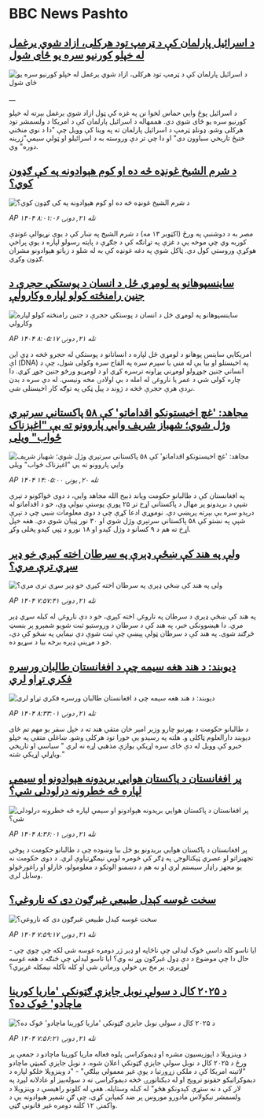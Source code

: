 # BBC News Pashto## [د اسرائیل پارلمان کې د ټرمپ تود هرکلی، ازاد شوي یرغمل له خپلو کورنیو سره یو ځای شول](https://www.bbc.co.uk/pashto/live/czrpzn2z2y6t?at_medium=RSS&at_campaign=rss?at_campaign=githubrss)![د اسرائیل پارلمان کې د ټرمپ تود هرکلی، ازاد شوي یرغمل له خپلو کورنیو سره یو ځای شول](https://ichef.bbci.co.uk/ace/standard/240/cpsprodpb/1892/live/608cd650-a82e-11f0-b741-177e3e2c2fc7.jpg)__د اسرائيل پوځ وايي‌ حماس لخوا نن په غزه کې ټول ازاد شوي یرغمل بېرته له خپلو کورنیو سره یو ځای شوي‌ دي. هممهاله د اسرائيل پارلمان کې د امریکا د ولسمشر تود هرکلی وشو.‌ ډونلډ ټرمپ د اسرائيل پارلمان ته په وینا کې وویل چې "دا د نوي منځني ختیځ تاریخي سباوون دی" او دا چې  تر دې وروسته به د اسرائيلو او ټولې سیمې"زرینه دوره" وي.‌## [د شرم الشيخ غونډه څه ده او کوم هېوادونه په کې ګډون کوي؟](https://www.bbc.com/pashto/articles/c5y03gnv02zo?at_medium=RSS&at_campaign=rss?at_campaign=githubrss)![د شرم الشيخ غونډه څه ده او کوم هېوادونه په کې ګډون کوي؟](https://ichef.bbci.co.uk/ace/ws/240/cpsprodpb/796a/live/c0cf3670-a76b-11f0-93e3-054bcb63bc18.jpg)_AP ۱۴۰۴ تله ۲۱, دونۍ ۸:۰۱:۰۶_مصر به د دوشنبې په ورځ (اکټوبر ۱۳ مه) د شرم الشیخ په ښار کې د یوې نړيوالې غونډې کوربه وي چې موخه یې د غزې په تړانګه کې د جګړې د پايته رسولو لپاره د يوې پراخې هوکړې وروستي کول دي. ټاکل شوې په دغه غونډه کې به له شلو د زياتو هېوادونو مشران ګډون وکړي.## [ساینسپوهانو په لومړي ځل د انسان د پوستکي حجرې د جنین رامنځته کولو لپاره وکارولې](https://www.bbc.com/pashto/articles/czx0x11l9wlo?at_medium=RSS&at_campaign=rss?at_campaign=githubrss)![ساینسپوهانو په لومړي ځل د انسان د پوستکي حجرې د جنین رامنځته کولو لپاره وکارولې](https://ichef.bbci.co.uk/ace/ws/240/cpsprodpb/5da4/live/cb5bb040-a69f-11f0-928c-71dbb8619e94.jpg)_AP ۱۴۰۴ تله ۲۱, دونۍ ۸:۰۵:۱۷_امریکايي ساینس پوهانو د لومړي ځل لپاره د انسانانو د پوستکي له حجرو څخه د ډي این اې (DNA) په اخیستلو او بیا یې له مني یا سپرم سره په القاح سره وکولی شول، چې د انساني جنین جوړولو لومړني پړاونه ترسره کړي او د لومړیو ورځو جنین جوړ کړي.
دا چاره کولی شي د عمر یا ناروغۍ له امله د بې اولادۍ مخه ونیسي. له دې سره د بدن نږدې هرې حجرې څخه د ژوند د پیل ټکي په توګه کار اخیستلی شي.## [ مجاهد: 'غچ‌‌ اخیستونکو اقداماتو' کې ۵۸ پاکستاني سرتېري وژل شوي؛ شهباز شریف وايي پاروونو ته یې "اغېزناک ځواب" ویلی](https://www.bbc.com/pashto/articles/c99g92kz4y7o?at_medium=RSS&at_campaign=rss?at_campaign=githubrss)![ مجاهد: 'غچ‌‌ اخیستونکو اقداماتو' کې ۵۸ پاکستاني سرتېري وژل شوي؛ شهباز شریف وايي پاروونو ته یې "اغېزناک ځواب" ویلی](https://ichef.bbci.co.uk/ace/ws/240/cpsprodpb/9fa5/live/17489d30-a75c-11f0-b741-177e3e2c2fc7.jpg)_AP ۱۴۰۴ تله ۲۰, يونۍ ۱۴:۰۵:۰۰_په افغانستان کې د طالبانو حکومت ویاند ذبیح ‌الله مجاهد وایي، د دوی ځواکونو د تېرې شپې د بریدونو پر مهال د پاکستاني اړخ تر ۲۵ پورې پوستې نیولې وې، خو د اقداماتو له درېدو سره یې بېرته پرېښي دي.‌
نوموړي ادعا کړې چې د دوی معلومات ښيي چې د تېرې شپې په نښتو کې ۵۸ پاکستاني سرتېري وژل شوي او ۳۰ نور ټپيان شوي دي.
هغه خپل اړخ ته هم د ۹ کسانو د وژل کېدو او ۱۸ نورو د ټپي‌ کېدو پخلی وکړ.‌## [ ولې په هند کې ښځې ډېرې په سرطان اخته کېږي خو ډېر سړي ترې مري؟](https://www.bbc.com/pashto/articles/cp8wy4xwn79o?at_medium=RSS&at_campaign=rss?at_campaign=githubrss)![ ولې په هند کې ښځې ډېرې په سرطان اخته کېږي خو ډېر سړي ترې مري؟](https://ichef.bbci.co.uk/ace/ws/240/cpsprodpb/50db/live/fbacdb50-985f-11f0-af62-91486a511a31.png)_AP ۱۴۰۴ تله ۲۱, دونۍ ۷:۵۷:۴۱_په هند کې ښځې ډېرې د سرطان په ناروغۍ اخته کېږي، خو د دې ناروغۍ له کبله سړي ډېر مري. دا هېښوونکی خبر، په هند کې د سرطان د وروستیو ثبت شویو شمېرو پر بنسټ څرګند شوی. په هند کې د سرطان ټولې پېښې چې ثبت شوې دي نیمایي په ښځو کې دي، خو د مړينې ډېره برخه بيا د سړيو ده.## [دیوبند: د هند هغه سیمه چې د افغانستان طالبان ورسره فکري تړاو لري](https://www.bbc.com/pashto/articles/c9303d52vldo?at_medium=RSS&at_campaign=rss?at_campaign=githubrss)![دیوبند: د هند هغه سیمه چې د افغانستان طالبان ورسره فکري تړاو لري](https://ichef.bbci.co.uk/ace/ws/240/cpsprodpb/838f/live/f7e63730-a6d5-11f0-b741-177e3e2c2fc7.jpg)_AP ۱۴۰۴ تله ۲۱, دونۍ ۸:۳۳:۰۱_د طالبانو حکومت د بهرنیو چارو وزیر امیر خان متقي هند ته د خپل سفر یو مهم تم ځای دیوبند دارالعلوم ټاکلی و. هلته په رسېدو یې خورا تود هرکلی وشو.
ښاغلي متقي په خپلو خبرو کې وویل له دې ځای سره اړیکې یوازې مذهبي اړه نه لري " سیاسي او تاریخي ویاړلې اړیکې شته."## [پر افغانستان د پاکستان هوايي بريدونه هېوادونو او سيمې لپاره څه خطرونه درلودلی شي؟](https://www.bbc.com/pashto/articles/c78n8v353v2o?at_medium=RSS&at_campaign=rss?at_campaign=githubrss)![پر افغانستان د پاکستان هوايي بريدونه هېوادونو او سيمې لپاره څه خطرونه درلودلی شي؟](https://ichef.bbci.co.uk/ace/ws/240/cpsprodpb/c56c/live/4ac1df20-a705-11f0-b3a0-39a0fb4fba99.jpg)_AP ۱۴۰۴ تله ۲۱, دونۍ ۸:۳۶:۰۱_پر افغانستان د پاکستان هوايي بريدونو يو ځل بیا وښوده چې د طالبانو حکومت د پوځي تجهيزاتو او عصري ټېکنالوجۍ په ډګر کې څومره لويې نيمګړتياوې لري. د دوی حکومت نه يو مجهز راډار سیستم لري او نه هم د دښمنو الوتکو د معلومولو، څارلو او راغورځولو وسايل لري.## [سخت غوسه کېدل طبیعي غبرګون دی که ناروغي؟](https://www.bbc.com/pashto/articles/cyv6vm89vdro?at_medium=RSS&at_campaign=rss?at_campaign=githubrss)![سخت غوسه کېدل طبیعي غبرګون دی که ناروغي؟](https://ichef.bbci.co.uk/ace/ws/240/cpsprodpb/1cd9/live/fe09d760-a6b3-11f0-928c-71dbb8619e94.jpg)_AP ۱۴۰۴ تله ۲۱, دونۍ ۷:۵۹:۱۷_ایا تاسو کله داسې څوک لیدلی چې ناڅاپه او ډېر ژر دومره غوسه شي لکه چې چوي چې - حال دا چې موضوع د دې ډول غبرګون وړ نه وي؟ ایا تاسو لیدلي چې څنګه د هغه غوسه لوړېږي، پر مخ یې خولې ورماتې شي او کله ناکله نیمکله غږېږي؟## [د ۲۰۲۵ کال د سولې نوبل جایزې ګټونکې 'ماریا کورینا ماچادو' څوک ده؟](https://www.bbc.com/pashto/articles/c33r31zy182o?at_medium=RSS&at_campaign=rss?at_campaign=githubrss)![د ۲۰۲۵ کال د سولې نوبل جایزې ګټونکې 'ماریا کورینا ماچادو' څوک ده؟](https://ichef.bbci.co.uk/ace/ws/240/cpsprodpb/caee/live/1eab91f0-a5cb-11f0-aeb3-6f25177f837c.jpg)_AP ۱۴۰۴ تله ۲۱, دونۍ ۷:۵۶:۲۱_د وېنزویلا د اپوزېسیون مشره او ډیموکراسۍ پلوه فعاله ماریا کورینا ماچادو د جمعې پر ورځ د ۲۰۲۵ کال د نوبل سولې جایزې ګټونکې اعلان شوه.
د نوبل جایزې کمیټې ماچادو "لاتینه امریکا کې د ملکي زړورتیا د یوې غیر معمولي بېلګې" - "د وینزویلا خلکو لپاره د دیموکراتیکو حقونو ترویج او له دیکتاتورۍ څخه دېموکراسۍ ته د سوله‌ییز او عادلانه لېږد په لار کې د نه ستړې کېدونکو هڅو" له کبله وستایله.
هغې له کلونو راهیسې د وینزویلا د ولسمشر نیکولاس مادورو موروس پر ضد کمپاین کړی، چې ګڼ شمېر هېوادونه یې د واکمنۍ ۱۲ کلنه دومره غیر قانوني ګڼي.